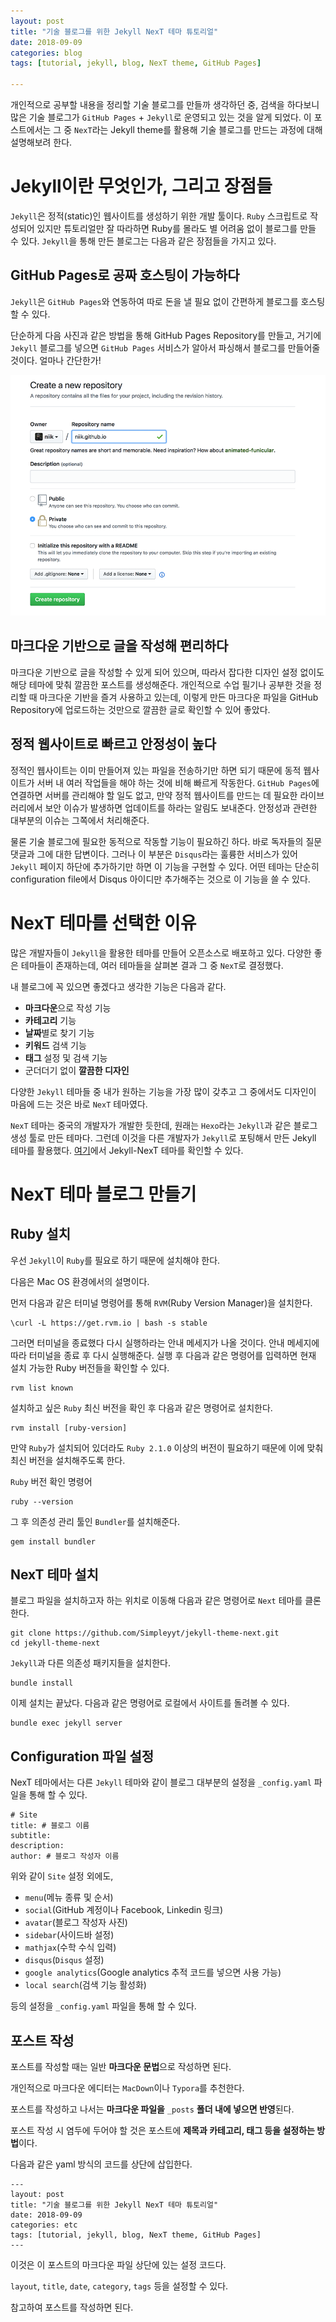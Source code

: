 ```yaml
---
layout: post
title: "기술 블로그를 위한 Jekyll NexT 테마 튜토리얼"
date: 2018-09-09
categories: blog
tags: [tutorial, jekyll, blog, NexT theme, GitHub Pages]

---
```



개인적으로 공부할 내용을 정리할 기술 블로그를 만들까 생각하던 중, 검색을 하다보니 많은 기술 블로그가 `GitHub Pages` + `Jekyll`로 운영되고 있는 것을 알게 되었다. 이 포스트에서는 그 중 `NexT`라는 Jekyll theme를 활용해 기술 블로그를 만드는 과정에 대해 설명해보려 한다.

# Jekyll이란 무엇인가, 그리고 장점들

`Jekyll`은 정적(static)인 웹사이트를 생성하기 위한 개발 툴이다. `Ruby` 스크립트로 작성되어 있지만 튜토리얼만 잘 따라하면 Ruby를 몰라도 별 어려움 없이 블로그를 만들 수 있다. `Jekyll`을 통해 만든 블로그는 다음과 같은 장점들을 가지고 있다.

## GitHub Pages로 공짜 호스팅이 가능하다
`Jekyll`은 `GitHub Pages`와 연동하여 따로 돈을 낼 필요 없이 간편하게 블로그를 호스팅할 수 있다.

단순하게 다음 사진과 같은 방법을 통해 GitHub Pages Repository를 만들고, 거기에 `Jekyll` 블로그를 넣으면 `GitHub Pages` 서비스가 알아서 파싱해서 블로그를 만들어줄 것이다. 얼마나 간단한가!

![](https://github.com/karl6885/karl6885.github.io/blob/master/assets/images/posts/github_page_generation.png?raw=true)

## 마크다운 기반으로 글을 작성해 편리하다

마크다운 기반으로 글을 작성할 수 있게 되어 있으며, 따라서 잡다한 디자인 설정 없이도 해당 테마에 맞춰 깔끔한 포스트를 생성해준다. 개인적으로 수업 필기나 공부한 것을 정리할 때 마크다운 기반을 즐겨 사용하고 있는데, 이렇게 만든 마크다운 파일을 GitHub Repository에 업로드하는 것만으로 깔끔한 글로 확인할 수 있어 좋았다.

## 정적 웹사이트로 빠르고 안정성이 높다

정적인 웹사이트는 이미 만들어져 있는 파일을 전송하기만 하면 되기 때문에 동적 웹사이트가 서버 내 여러 작업들을 해야 하는 것에 비해 빠르게 작동한다. `GitHub Pages`에 연결하면 서버를 관리해야 할 일도 없고, 만약 정적 웹사이트를 만드는 데 필요한 라이브러리에서 보안 이슈가 발생하면 업데이트를 하라는 알림도 보내준다. 안정성과 관련한 대부분의 이슈는 그쪽에서 처리해준다.

물론 기술 블로그에 필요한 동적으로 작동할 기능이 필요하긴 하다. 바로 독자들의 질문 댓글과 그에 대한 답변이다. 그러나 이 부분은 `Disqus`라는 훌륭한 서비스가 있어 `Jekyll` 페이지 하단에 추가하기만 하면 이 기능을 구현할 수 있다. 어떤 테마는 단순히 configuration file에서 Disqus 아이디만 추가해주는 것으로 이 기능을 쓸 수 있다.

# NexT 테마를 선택한 이유

많은 개발자들이 `Jekyll`을 활용한 테마를 만들어 오픈소스로 배포하고 있다. 다양한 좋은 테마들이 존재하는데, 여러 테마들을 살펴본 결과 그 중 `NexT`로 결정했다.

내 블로그에 꼭 있으면 좋겠다고 생각한 기능은 다음과 같다. 

- **마크다운**으로 작성 기능
- **카테고리** 기능
- **날짜**별로 찾기 기능
- **키워드** 검색 기능
- **태그** 설정 및 검색 기능
- 군더더기 없이 **깔끔한 디자인**

다양한 `Jekyll` 테마들 중 내가 원하는 기능을 가장 많이 갖추고 그 중에서도 디자인이 마음에 드는 것은 바로 `NexT` 테마였다.

`NexT` 테마는 중국의 개발자가 개발한 듯한데, 원래는 `Hexo`라는 `Jekyll`과 같은 블로그 생성 툴로 만든 테마다. 그런데 이것을 다른 개발자가 `Jekyll`로 포팅해서 만든 Jekyll 테마를 활용했다. [여기](https://github.com/simpleyyt/jekyll-theme-next)에서 Jekyll-NexT 테마를 확인할 수 있다.

# NexT 테마 블로그 만들기

## Ruby 설치

우선 `Jekyll`이 `Ruby`를 필요로 하기 때문에 설치해야 한다.

다음은 Mac OS 환경에서의 설명이다. 

먼저 다음과 같은 터미널 명령어를 통해 `RVM`(Ruby Version Manager)을 설치한다.

	\curl -L https://get.rvm.io | bash -s stable
	
그러면 터미널을 종료했다 다시 실행하라는 안내 메세지가 나올 것이다. 안내 메세지에 따라 터미널을 종료 후 다시 실행해준다. 실행 후 다음과 같은 명령어를 입력하면 현재 설치 가능한 Ruby 버전들을 확인할 수 있다.

	rvm list known
	
설치하고 싶은 `Ruby` 최신 버전을 확인 후 다음과 같은 명령어로 설치한다.

	rvm install [ruby-version]
	
만약 `Ruby`가 설치되어 있더라도 `Ruby 2.1.0` 이상의 버전이 필요하기 때문에 이에 맞춰 최신 버전을 설치해주도록 한다.

`Ruby` 버전 확인 명령어

	ruby --version
	
그 후 의존성 관리 툴인 `Bundler`를 설치해준다.

	gem install bundler
	
## NexT 테마 설치

블로그 파일을 설치하고자 하는 위치로 이동해 다음과 같은 명령어로 `Next` 테마를 클론한다.

	git clone https://github.com/Simpleyyt/jekyll-theme-next.git
	cd jekyll-theme-next

`Jekyll`과 다른 의존성 패키지들을 설치한다.

	bundle install
	
이제 설치는 끝났다. 다음과 같은 명령어로 로컬에서 사이트를 돌려볼 수 있다.

	bundle exec jekyll server
	
## Configuration 파일 설정

NexT 테마에서는 다른 `Jekyll` 테마와 같이 블로그 대부분의 설정을 `_config.yaml` 파일을 통해 할 수 있다.

	# Site
	title: # 블로그 이름
	subtitle:
	description:
	author: # 블로그 작성자 이름

위와 같이 `Site` 설정 외에도, 

- `menu`(메뉴 종류 및 순서)
- `social`(GitHub 계정이나 Facebook, Linkedin 링크)
- `avatar`(블로그 작성자 사진)
- `sidebar`(사이드바 설정)
- `mathjax`(수학 수식 입력)
- `disqus`(`Disqus` 설정)
- `google analytics`(Google analytics 추적 코드를 넣으면 사용 가능)
- `local search`(검색 기능 활성화) 

등의 설정을 `_config.yaml` 파일을 통해 할 수 있다.

## 포스트 작성

포스트를 작성할 때는 일반 **마크다운 문법**으로 작성하면 된다.

개인적으로 마크다운 에디터는 `MacDown`이나 `Typora`를 추천한다.

포스트를 작성하고 나서는 **마크다운 파일을** `_posts` **폴더 내에 넣으면 반영**된다.

포스트 작성 시 염두에 두어야 할 것은 포스트에 **제목과 카테고리, 태그 등을 설정하는 방법**이다.

다음과 같은 yaml 방식의 코드를 상단에 삽입한다.

	---
	layout: post
	title: "기술 블로그를 위한 Jekyll NexT 테마 튜토리얼"
	date: 2018-09-09
	categories: etc
	tags: [tutorial, jekyll, blog, NexT theme, GitHub Pages]
	---
	
이것은 이 포스트의 마크다운 파일 상단에 있는 설정 코드다.

`layout`, `title`, `date`, `category`, `tags` 등을 설정할 수 있다.

참고하여 포스트를 작성하면 된다.

